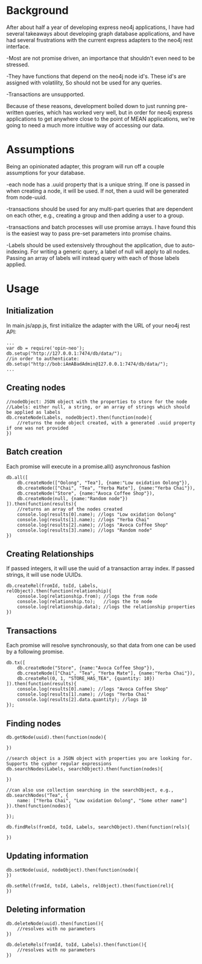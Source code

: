 Background
==============

After about half a year of developing express neo4j applications, I have had several takeaways about developing graph database applications, and have had several frustrations with the current express adapters to the neo4j rest interface. 

-Most are not promise driven, an importance that shouldn't even need to be stressed.

-They  have functions that depend on the neo4j node id's. These id's are assigned with volatility, So should not be used for any queries.

-Transactions are unsupported.

Because of these reasons, development boiled down to just running pre-written queries, which has worked very well, but in order for neo4j express applications to get anywhere close to the point of MEAN applications, we're going to need a much more intuitive way of accessing our data.

Assumptions
==============

Being an opinionated adapter, this program will run off a couple assumptions for your database.

-each node has a .uuid property that is a unique string. If one is passed in when creating a node, it will be used. If not, then a uuid will be generated from node-uuid.

-transactions should be used for any multi-part queries that are dependent on each other, e.g., creating a group and then adding a user to a group.

-transactions and batch processes will use promise arrays. I have found this is the easiest way to pass pre-set parameters into promise chains. 

-Labels should be used extensively throughout the application, due to auto-indexing. For writing a generic query, a label of null will apply to all nodes. Passing an array of labels will instead query with each of those labels applied.

Usage
===============

Initialization
---------------
In main.js/app.js, first initialize the adapter with the URL of your neo4j rest API:

	...
	var db = require('opin-neo');
	db.setup("http://127.0.0.1:7474/db/data/");
	//in order to authenticate:
	db.setup("http://bob:iAmABadAdmin@127.0.0.1:7474/db/data/");
	...

Creating nodes
---------------
	//nodeObject: JSON object with the properties to store for the node
	//Labels: either null, a string, or an array of strings which should be applied as labels
	db.createNode(Labels, nodeObject).then(function(node){
		//returns the node object created, with a generated .uuid property if one was not provided
	})

Batch creation
----------------
Each promise will execute in a promise.all() asynchronous fashion

	db.all([
		db.createNode(["Oolong", "Tea"], {name:"Low oxidation Oolong"}),
		db.createNode(["Chai", "Tea", "Yerba Mate"], {name:"Yerba Chai"}),
		db.createNode("Store", {name:"Avoca Coffee Shop"}),
		db.createNode(null, {name:"Random node"})
	]).then(function(results){
		//returns an array of the nodes created
		console.log(results[0].name); //logs "Low oxidation Oolong"
		console.log(results[1].name); //logs "Yerba Chai"
		console.log(results[2].name); //logs "Avoca Coffee Shop"
		console.log(results[3].name); //logs "Random node"
	})

Creating Relationships
--------------
If passed integers, it will use the uuid of a transaction array index. If passed strings, it will use node UUIDs. 

	db.createRel(fromId, toId, Labels, relObject).then(function(relationship){
		console.log(relationship.from); //logs the from node
		console.log(relationship.to); 	//logs the to node
		console.log(relationship.data);	//logs the relationship properties
	}) 

Transactions
-----------------------
Each promise will resolve synchronously, so that data from one can be used by a following promise.

	db.tx([
		db.createNode("Store", {name:"Avoca Coffee Shop"}),
		db.createNode(["Chai", "Tea", "Yerba Mate"], {name:"Yerba Chai"}),
		db.createRel(0, 1, "STORE_HAS_TEA", {quantity: 10})
	]).then(function(results){
		console.log(results[0].name); //logs "Avoca Coffee Shop"
		console.log(results[1].name); //logs "Yerba Chai"
		console.log(results[2].data.quantity); //logs 10	
	});

Finding nodes
--------------
	db.getNode(uuid).then(function(node){

	})

	//search object is a JSON object with properties you are looking for. Supports the cypher regular expressions
	db.searchNodes(Labels, searchObject).then(function(nodes){

	})

	//can also use collection searching in the searchObject, e.g.,
	db.searchNodes("Tea", {
		name: ["Yerba Chai", "Low oxidation Oolong", "Some other name"]
	}).then(function(nodes){

	});

	db.findRels(fromId, toId, Labels, searchObject).then(function(rels){

	})

Updating information
--------------------
	db.setNode(uuid, nodeObject).then(function(node){
	})

	db.setRel(fromId, toId, Labels, relObject).then(function(rel){
	})	

Deleting information
--------------------
	db.deleteNode(uuid).then(function(){
		//resolves with no parameters	
	})

	db.deleteRels(fromId, toId, Labels).then(function(){
		//resolves with no parameters
	})	